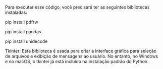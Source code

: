 Para executar esse código, você precisará ter as seguintes bibliotecas instaladas:

pip install pdfrw

pip install pandas

pip install unidecode

Tkinter:
Esta biblioteca é usada para criar a interface gráfica para seleção de arquivos e exibição de mensagens ao usuário.
No entanto, no Windows e no macOS, o tkinter já está incluído na instalação padrão do Python. 
